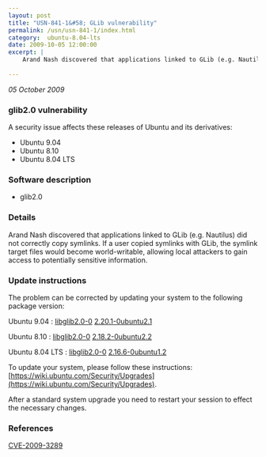 ```yaml
---
layout: post
title: "USN-841-1&#58; GLib vulnerability"
permalink: /usn/usn-841-1/index.html
category:  ubuntu-8.04-lts
date: 2009-10-05 12:00:00
excerpt: |
    Arand Nash discovered that applications linked to GLib (e.g. Nautilus) did not correctly copy symlinks.  If a user copied symlinks with GLib, the symlink target files would become world-writable, allowing local attackers to gain access to potentially sensitive information. 
    
--- 
```

 
 

*05 October 2009*

### glib2.0 vulnerability

A security issue affects these releases of Ubuntu and its derivatives:

* Ubuntu 9.04
* Ubuntu 8.10
* Ubuntu 8.04 LTS

### Software description

* glib2.0 

### Details

Arand Nash discovered that applications linked to GLib (e.g. Nautilus) did not correctly copy symlinks. If a user copied symlinks with GLib, the symlink target files would become world-writable, allowing local attackers to gain access to potentially sensitive information. 

### Update instructions

The problem can be corrected by updating your system to the following package version:

Ubuntu 9.04
 : [libglib2.0-0](https://launchpad.net/ubuntu/+source/glib2.0) <span> [2.20.1-0ubuntu2.1](https://launchpad.net/ubuntu/+source/glib2.0/2.20.1-0ubuntu2.1) </span> 

Ubuntu 8.10
 : [libglib2.0-0](https://launchpad.net/ubuntu/+source/glib2.0) <span> [2.18.2-0ubuntu2.2](https://launchpad.net/ubuntu/+source/glib2.0/2.18.2-0ubuntu2.2) </span> 

Ubuntu 8.04 LTS
 : [libglib2.0-0](https://launchpad.net/ubuntu/+source/glib2.0) <span> [2.16.6-0ubuntu1.2](https://launchpad.net/ubuntu/+source/glib2.0/2.16.6-0ubuntu1.2) </span> 

To update your system, please follow these instructions: [https://wiki.ubuntu.com/Security/Upgrades](https://wiki.ubuntu.com/Security/Upgrades).

After a standard system upgrade you need to restart your session to effect the necessary changes. 

### References

 
 [CVE-2009-3289](http://people.ubuntu.com/~ubuntu-security/cve/CVE-2009-3289)
 

